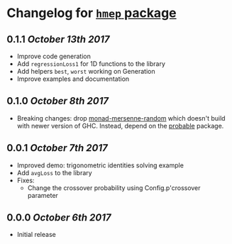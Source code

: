 # Changelog for [`hmep` package](http://hackage.haskell.org/package/hmep)

## 0.1.1 *October 13th 2017*
  * Improve code generation
  * Add `regressionLoss1` for 1D functions to the library
  * Add helpers `best`, `worst` working on Generation
  * Improve examples and documentation

## 0.1.0 *October 8th 2017*
  * Breaking changes:
    drop [monad-mersenne-random](http://hackage.haskell.org/package/monad-mersenne-random)
    which doesn't build with newer version of GHC. Instead, depend on the
    [probable](http://hackage.haskell.org/package/probable) package.

## 0.0.1 *October 7th 2017*
  * Improved demo: trigonometric identities solving example
  * Add `avgLoss` to the library
  * Fixes:
    * Change the crossover probability using Config.p'crossover parameter

## 0.0.0 *October 6th 2017*
  * Initial release
